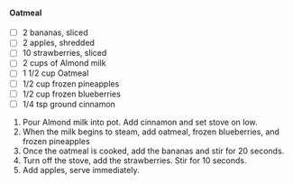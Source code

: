 #### Oatmeal
- [ ] 2 bananas, sliced
- [ ] 2 apples, shredded
- [ ] 10 strawberries, sliced
- [ ] 2 cups of Almond milk
- [ ] 1 1/2 cup Oatmeal
- [ ] 1/2 cup frozen pineapples
- [ ] 1/2 cup frozen blueberries
- [ ] 1/4 tsp ground cinnamon

1. Pour Almond milk into pot. Add cinnamon and set stove on low.
1. When the milk begins to steam, add oatmeal, frozen blueberries, and frozen pineapples
1. Once the oatmeal is cooked, add the bananas and stir for 20 seconds.
1. Turn off the stove, add the strawberries. Stir for 10 seconds.
1. Add apples, serve immediately.